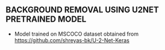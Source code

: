 ## BACKGROUND REMOVAL USING U2NET PRETRAINED MODEL ##

- Model trained on MSCOCO dataset obtained from
 https://github.com/shreyas-bk/U-2-Net-Keras

